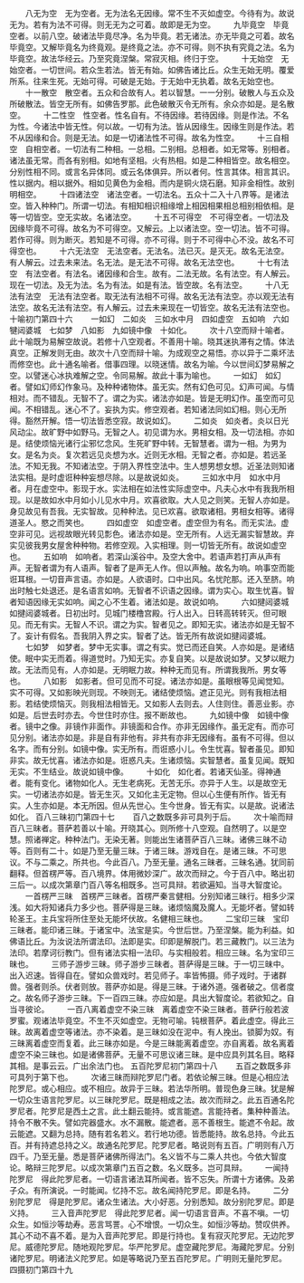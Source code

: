 <!-- { "loadSidebar": true } -->
　　八无为空　无为空者。无为法名无因缘。常不生不灭如虚空。今待有为。故说无为。若有为法不可得。则无无为之可着。故即是无为空。
　　九毕竟空　毕竟空者。以前八空。破诸法毕竟尽净。名为毕竟。若无诸法。亦无毕竟之可着。故名毕竟空。又解毕竟名为终竟观。是终竟之法。亦不可得。则不执有究竟之法。名为毕竟空。故法华经云。乃至究竟涅槃。常寂灭相。终归于空。
　　十无始空　无始空者。一切世间。若众生若法。皆无有始。如佛告诸比丘。众生无始无明。覆爱所系。往来生死。无始可得。可破是无始。于无始中无执着。故名无始空也。
　　十一散空　散空者。五众和合故有人。若以智慧。一一分别。破散人与五众及所破散法。皆空无所有。如佛告罗那。此色破散灭令无所有。余众亦如是。是名散空。
　　十二性空　性空者。性名自有。不待因缘。若待因缘。则是作法。不名为性。今诸法中皆无性。何以故。一切有为法。皆从因缘生。因缘生则是作法。若不从因缘和合。则是无法。如是一切诸法性不可得。故名为性空。
　　十三自相空　自相空者。一切法有二种相。一总相。二别相。总相者。如无常等。别相者。诸法虽无常。而各有别相。如地有坚相。火有热相。如是二种相皆空。故名相空。分别性相不同。或言名异体同。或云名体俱异。所以者何。性言其体。相言其识。性以据内。相以据外。相如见黄色为金相。而内是铜火烧石磨。知非金相性。故别明相空。
　　十四诸法空　诸法空者。一切法名。五众十二入十八界等。是诸法空。皆入种种门。所谓一切法。有相知相识相缘增上相因相果相总相别相依相。是等一切皆空。空无实故。名诸法空。
　　十五不可得空　不可得空者。一切法及因缘毕竟不可得。故名为不可得空。又解云。上以诸法空。空一切法。皆不可得。若作可得。则为断灭。若知是不可得。亦不可得。则于不可得中心不没。故名不可得空也。
　　十六无法空　无法空者。无法名。法已灭。是灭无。故名无法空。有人解云。过去未来法。名无法。是无法不可得。故名无法空也。
　　十七有法空　有法空者。有法名。诸因缘和合生。故有。二法无故。名有法空。有人解云。现在一切法。及无为法。名为有法。如是有法。皆空故。名有法空。
　　十八无法有法空　无法有法空者。取无法有法相不可得。故名无法有法空。亦以观无法有法空。故名无法有法空。有人解云。过去未来现在一切皆空。故名无法有法空也。
十喻初门第四十六
　　一如幻　二如炎　三如水中月　四如虚空　五如响　六如犍闼婆城　七如梦　八如影　九如镜中像　十如化。
　　次十八空而辩十喻者。此十喻既为易解空故说。若修十八空观者。不善用十喻。晓其迷执滞有之情。体法真空。正解发则无由。故次十八空而辩十喻。为成观空之易悟。亦以异于二乘坏法而修空也。此十通名喻者。借事四理。以晓迷情。故名为喻。今以世间幻梦易解之空。以譬迷心冰执难解之空。令同易解。故此十事为喻也。
　　一如幻　如幻者。譬如幻师幻作象马。及种种诸物体。虽无实。然有幻色可见。幻声可闻。与情相对。而不错乱。无智不了。谓之为实。诸法亦如是。皆是无明幻作。虽空而可见闻。不相错乱。迷心不了。妄执为实。修空观者。若知诸法同如幻相。则心无所得。豁然开解。悟一切法皆悉空寂。故说如幻。
　　二如炎　如炎者。炎以日光风动尘。故旷野中如野马。无智之人。初见谓为水。男相女相。及一切法相。亦如是。结使烦恼光诸行尘邪忆念风。生死旷野中转。无智慧者。谓为一相。为男为女。是名为炎。复次若远见炎想为水。近则无水相。无智之者。亦如是。若远圣法。不知无我。不知诸法空。于阴入界性空法中。生人想男想女想。近圣法则知诸法实相。是时虚诳种种妄想尽除。以是故说如炎。
　　三如水中月　如水中月者。月在虚空中。影现于水。实法相在如法性实际虚空中。凡夫心水中有我我所相现。以是故如水中月如小儿见水中月。欢喜欲取。大人见之则笑。无智人亦如是。身见故见有吾我。无实智故。见种种法。见已欢喜。欲取诸相。男相女相等。诸得道圣人。愍之而笑也。
　　四如虚空　如虚空者。虚空但为有名。而无实法。虚空非可见。远视故眼光转见彯色。诸法亦如是。空无所有。人远无漏实智慧故。弃实见彼我男女屋舍种种物。若修空观。入实相理。则一切皆无所有。故说如虚空也。
　　五如响　如响者。若深山溪谷中。及空大舍中。若语声若打声从声有声。无智者谓为有人语声。智者了是声无人作。但以声触。故名为响。响事空而能诳耳根。一切音声言语。亦如是。人欲语时。口中出风。名忧陀那。还入至脐。响出时触七处退还。是名语言如响。无智者不识语之因缘。谓为实心。取生忧喜。智者知语因缘无实如响。闻之心不生着。诸法如是。故说如响。
　　六如揵闼婆城　如揵闼婆城者。日初出时。见城门楼橹宫殿。行人出入。日转高转转灭。但可眼见。而无有实。无智人不识。谓之为实。智者见之。即知无实。诸法亦如是无智不了。妄计有假名。吾我阴入界之实。智者了达。皆无所有故说如揵闼婆城。
　　七如梦　如梦者。梦中无实事。谓之有实。觉已而还自笑。人亦如是。是诸结使。眠中实无而着。得道觉时。乃知无实。亦复自笑。以是故说如梦。又梦以眠力故。无法而见有。人亦如是。无明眠力故。种种无而见有。所谓我我所。男女等也。
　　八如影　如影者。但可见而不可捉。诸法亦如是。虽眼根等见闻觉知。实不可得。又如影映光则现。不映则无。诸结使烦恼。遮正见光。则有我相法相影。若结使烦恼灭。则我相法相皆无。又如影人去则去。人住则住。善恶业影。亦如是。后世去时亦去。今世住时亦住。报不断故也。
　　九如镜中像　如镜中像者。镜中之像。非镜作非面作。非镜面和合作。亦非无因缘作。虽无定有。而亦可见分别。诸法亦如是。非是自有非他有。非共有亦非无因缘有。虽有不可得。但以名字。而有分别。如镜中像。实无所有。而诳惑小儿。令生忧喜。智者虽见。即知非实。故无忧喜。诸法亦如是。诳惑凡夫。生诸烦恼。实智慧者。虽复见闻。既知无实。不生结业。故说如镜中像。
　　十如化　如化者。若诸天仙圣。得神通者。能有变化。诸物如化人。无生老病死。无苦无乐。亦异于人生。以是故空无实。一切诸法亦如是。皆无生灭。又如化主无定物。但以心生便有所作。皆无有实。人生亦如是。本无所因。但从先世心。生今世身。皆无有实。以是故。说诸法如化。
百八三昧初门第四十七
　　百八之数既多非可具列于后。
　　次十喻而辩百八三昧者。菩萨若善以十喻。开晓其心。则所修十八空观。自然明了。以是空慧。照诸禅定。种种法门。无染无著。则能出生诸菩萨百八三昧。诸佛三昧不动等。百则有二十。如是乃至无量三昧。于诸三昧。游戏自在。是诸三昧。不可思议。不与二乘之。所共也。今此百八。乃至无量。通名三昧者。三昧名通。犹同前翻释。但首楞严等。百八境界。体用微妙深广。故次而辩之。今于百八中。略出初三后一。以成次第章门百八等名相既多。岂可具辩。若欲遍知。当寻大智度论。
　　一首楞严三昧　首楞严三昧者。首楞严秦言健相。分别知诸三昧行。相多少深浅。如大将知诸兵力多少也。菩萨得是三昧。诸烦恼魔及魔人。无能坏者。譬如转轮圣王。主兵宝将所住至处无能坏伏故。名健相三昧也。
　　二宝印三昧　宝印三昧者。能印诸三昧。于诸宝中。法宝是实。今世后世。乃至涅槃。能为利益。如佛语比丘。为汝说法所谓法印。法即是实。印即是解脱门。若三藏教门。以三法为法印。若摩诃衍教门。但有诸法实相一法印。与实相般若。相应三昧。名为宝印三昧也。
　　三师子游步三昧。师子游步三昧者。菩萨得是三昧。于一切三昧中。出入迟速。皆得自在。譬如众兽戏时。若见师子。率皆怖摄。师子戏时。于诸群兽。强者则杀。伏者则放。菩萨亦如是。得是三昧。于诸外道。强者破之。信者度之。故名师子游步三昧。下一百四三昧。亦应如是。具出大智度论。若欲知之。自当寻彼论。
　　一百八离着虚空不染三昧　离着虚空不染三昧者。菩萨行般若波罗蜜。观诸法毕竟空。不生不灭如虚空。无物可喻。钝根菩萨。着此虚空。得此三昧。故离着虚空等诸法。亦不染着。是三昧如没在泥中。有人挽出。锁脚为奴。有三昧离着虚空而复着。此三昧亦如是。今是三昧能离着虚空。亦自离着。故名离着虚空不染三昧也。如是诸佛菩萨。无量不可思议诸三昧。是中应具列其名目。略释其相。是事云云。广出余法门也。
五百陀罗尼初门第四十八
　　五百之数既多非可具列于第下也。
　　次诸三昧而辩陀罗尼门者。若依论解三昧。但是心相应法陀罗尼。或心相应。或不相应。故异于三昧。若法华所明。普现色身三昧。犹是解一切众生语言陀罗尼。以三昧陀罗尼。既是相成之法。故次而辩之。此五百通名陀罗尼者。陀罗尼是西土之言。此土翻云能持。或言能遮。言能持者。集种种善法。持令不散不失。譬如完器盛水。水不漏散。能遮者。恶不善根生。能遮不令起。故云能遮。又翻为总持。随有若名若义。若行地功德。皆悉能持。故名总持。今此五百。并有持遮总持之义。故通名陀罗尼。陀罗尼者。略说则有五百。广明则有八万四千。乃至无量。悉是菩萨诸佛所得法门。名义皆不与二乘人共也。今依大智度论。略辩三陀罗尼。以成次第章门五百之数。名义既多。岂可具辩。
　　一闻持陀罗尼　得此陀罗尼者。一切语言诸法耳所闻者。皆不忘失。所谓十方诸佛。及弟子众。有所演说。一时能闻。忆持不忘。故名闻持陀罗尼。即是名持。
　　二分别陀罗尼　得是陀罗尼。诸众生诸法。大小好恶。分别悉知。故分别陀罗尼。即是义持。
　　三入音声陀罗尼　得此陀罗尼者。闻一切语言音声。不喜不嗔。一切众生。如恒沙等劫寿。恶言骂詈。心不增恨。一切众生。如恒沙等劫。赞叹供养。其心不动不喜不着。是为入音声陀罗尼。即是行持也。复有寂灭陀罗尼。无边陀罗尼。威德陀罗尼。随地观陀罗尼。华严陀罗尼。虚空藏陀罗尼。海藏陀罗尼。分别诸陀罗尼。明诸法义陀罗尼。如是等略说乃至五百陀罗尼。广明则无量陀罗尼。
四摄初门第四十九
